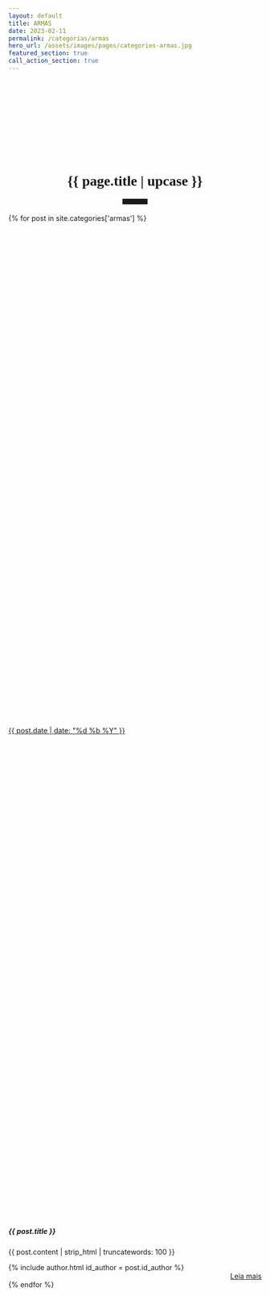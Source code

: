 ```yaml
---
layout: default
title: ARMAS
date: 2023-02-11
permalink: /categorias/armas
hero_url: /assets/images/pages/categories-armas.jpg
featured_section: true
call_action_section: true
---
```


<style>
  /* Criando um classe */
  .card-hover {
  }

  /* Adicionando um efeito para a classe criada */
  .card-hover:hover {
  box-shadow: 0 .5rem 1rem rgba(var(--bs-body-color-rgb),.15)!important;
}
</style>

<h1 style="font-family:Oswald; margin-top: 5vh; text-align: center;">{{ page.title | upcase }}</h1>

<hr style="max-width: 50px; border-width: 3px; border-color: rgba(6,42,78); text-align: center; margin: auto; padding-bottom: 10px; opacity:1; margin-bottom: 2vw;">

<div class="card-body p-2">
<div class="row row-cols-1 row-cols-sm-1 row-cols-md-1 mx-1 gx-5 gy-5 h-100">
  {% for post in site.categories['armas'] %}
  <div class="col">
    <div class="card card-hover mb-3 h-100" style="margin:auto; border-radius: 0px; border-width: 0px;">
      <div class="row g-0 h-100">
        <!-- Imagem do POST -->
        <div class="col-md-4">
          <a href="{{ post.url }}">
            <div class="container-fluid h-100 w-100" style="background-image: url('{{ post.hero_url }}'); background-size: cover; background-position: center; min-height: 25vh; object-fit: cover;" title="Clique e leia mais publicações sobre {{ post.title }}">
            </div>
            <!-- Insere a DATA sobre a Imagem -->
            <div class="card-img-overlay" style="height:25%;">
              <div class="badge badge-data"><i class="bi bi-calendar3"></i> {{ post.date | date: "%d %b %Y" }}
              </div>
            </div>
          </a>
        </div>
    <!-- CORPO do CARD -->
        <div class="col-md-8">
          <div class="card-body pb-0">
            <!-- Título do POST -->
            <h5 class="card-title">{{ post.title }}</h5>
            <!-- Resumo do POST -->
            <p class="card-text">{{ post.content | strip_html | truncatewords: 100 }}</p>
            <div class="row m-0 p-0">
              <div class="col">
          <!-- Autor -->
          {% include author.html id_author = post.id_author %}
              </div>
              <div class="col">
          <!-- LEIA MAIS -->
          <div class="container-fluid m-0 p-0 g-0" style="text-align: right;">
            <a class="btn btn-default"  href="{{ post.url }}"><i class="bi bi-book"></i> Leia mais</a>
          </div>
              </div>
            </div>
          </div>
        </div>
      </div>
    </div>
  </div>
  {% endfor %}

</div>
</div>